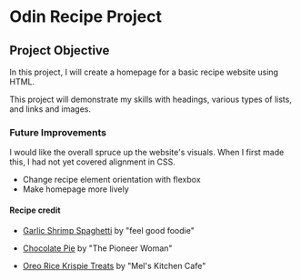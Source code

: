 # Odin Recipe Project

## Project Objective
In this project, I will create a homepage for a basic recipe website
using HTML.

This project will demonstrate my skills with headings, various types of
lists, and links and images.

### Future Improvements
I would like the overall spruce up the website's visuals. When I first
made this, I had not yet covered alignment in CSS.

* Change recipe element orientation with flexbox
* Make homepage more lively

#### Recipe credit
* [Garlic Shrimp
  Spaghetti](https://feelgoodfoodie.net/recipe/garlic-butter-shrimp-spaghetti/)
  by "feel good foodie"

* [Chocolate
  Pie](https://www.thepioneerwoman.com/food-cooking/recipes/a11850/chocolate-pie/)
  by "The Pioneer Woman"

* [Oreo Rice Krispie
  Treats](https://www.melskitchencafe.com/oreo-rice-krispie-treats/) by
  "Mel's Kitchen Cafe"
